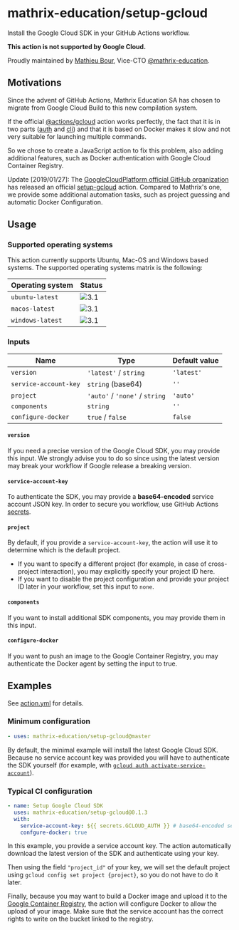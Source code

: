 # mathrix-education/setup-gcloud
Install the Google Cloud SDK in your GitHub Actions workflow.

**This action is not supported by Google Cloud.**

Proudly maintained by [Mathieu Bour][1.1], Vice-CTO [@mathrix-education][1.2].

[1.1]: https://github.com/mathieu-bour
[1.2]: https://github.com/mathrix-education

## Motivations
Since the advent of GitHub Actions, Mathrix Education SA has chosen to migrate from Google Cloud Build to this new
compilation system.

If the official [@actions/gcloud][2.1] action works perfectly, the fact that it is in two parts ([auth][2.2] and
[cli][2.3]) and that it is based on Docker makes it slow and not very suitable for launching multiple commands.

So we chose to create a JavaScript action to fix this problem, also adding additional features, such as Docker
authentication with Google Cloud Container Registry.

Update [2019/01/27]: The [GoogleCloudPlatform official GitHub organization][2.4] has released an official
[setup-gcloud][2.5] action. Compared to Mathrix's one, we provide some additional automation tasks, such as project
guessing and automatic Docker Configuration.

[2.1]: https://github.com/actions/gcloud
[2.2]: https://github.com/actions/gcloud/tree/master/auth
[2.3]: https://github.com/actions/gcloud/tree/master/cli
[2.4]: https://github.com/GoogleCloudPlatform
[2.5]: https://github.com/GoogleCloudPlatform/github-actions/tree/master/setup-gcloud


## Usage
### Supported operating systems
This action currently supports Ubuntu, Mac-OS and Windows based systems. The supported operating systems matrix is
the following:

| Operating system | Status |
|------------------|-------|
| `ubuntu-latest`  | ![3.1] |
| `macos-latest`   | ![3.1] |
| `windows-latest` | ![3.1] |

[3.1]: https://img.shields.io/badge/status-supported-brightgreen

### Inputs
| Name                  | Type                           | Default value |
|-----------------------|--------------------------------|---------------|
| `version`             | `'latest'` / `string`          | `'latest'`    |
| `service-account-key` | `string` (base64)              | `''`          |
| `project`             | `'auto'` / `'none'` / `string` | `'auto'`      |
| `components`          | `string`                       | `''`          |
| `configure-docker`    | `true` / `false`               | `false`       |

#### `version`
If you need a precise version of the Google Cloud SDK, you may provide this input. We strongly advise you to do so
since using the latest version may break your workflow if Google release a breaking version.

#### `service-account-key`
To authenticate the SDK, you may provide a **base64-encoded** service account JSON key. In order to secure you workflow,
use GitHub Actions [secrets][3.3].

[3.3]: https://help.github.com/en/actions/automating-your-workflow-with-github-actions/creating-and-using-encrypted-secrets

#### `project`
By default, if you provide a `service-account-key`, the action will use it to determine which is the default project.

- If you want to specify a different project (for example, in case of cross-project interaction), you may explicitly
specify your project ID here.
- If you want to disable the project configuration and provide your project ID later in your workflow, set this input
to `none`.

#### `components`
If you want to install additional SDK components, you may provide them in this input.

#### `configure-docker`
If you want to push an image to the Google Container Registry, you may authenticate the Docker agent by setting the
input to true. 


## Examples
See [action.yml](action.yml) for details.

### Minimum configuration
```yaml
- uses: mathrix-education/setup-gcloud@master
```
By default, the minimal example will install the latest Google Cloud SDK. Because no service account key was provided
you will have to authenticate the SDK yourself (for example, with [`gcloud auth activate-service-account`][4.1]).

[4.1]: https://cloud.google.com/sdk/gcloud/reference/auth/activate-service-account


### Typical CI configuration
```yaml
- name: Setup Google Cloud SDK
  uses: mathrix-education/setup-gcloud@0.1.3
  with:
    service-account-key: ${{ secrets.GCLOUD_AUTH }} # base64-encoded service account JSON key
    confgure-docker: true
```
In this example, you provide a service account key. The action automatically download the latest version of the SDK and
authenticate using your key.

Then using the field `"project_id"` of your key, we will set the default project using
`gcloud config set project {project}`, so you do not have to do it later.

Finally, because you may want to build a Docker image and upload it to the [Google Container Registry][4.2], the action
will configure Docker to allow the upload of your image. Make sure that the service account has the correct rights to
write on the bucket linked to the registry.

[4.2]: https://cloud.google.com/container-registry/
